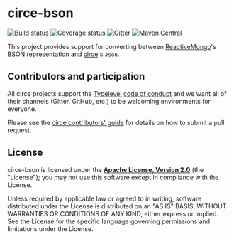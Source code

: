 # circe-bson

[![Build status](https://img.shields.io/travis/circe/circe-bson/master.svg)](https://travis-ci.org/circe/circe-bson)
[![Coverage status](https://img.shields.io/codecov/c/github/circe/circe-bson/master.svg)](https://codecov.io/github/circe/circe-bson)
[![Gitter](https://img.shields.io/badge/gitter-join%20chat-green.svg)](https://gitter.im/circe/circe)
[![Maven Central](https://img.shields.io/maven-central/v/io.circe/circe-bson_2.12.svg)](https://maven-badges.herokuapp.com/maven-central/io.circe/circe-bson_2.12)

This project provides support for converting between [ReactiveMongo][reactivemongo]'s BSON representation and [circe][circe]'s `Json`.

## Contributors and participation

All circe projects support the [Typelevel][typelevel] [code of conduct][code-of-conduct] and we want
all of their channels (Gitter, GitHub, etc.) to be welcoming environments for everyone.

Please see the [circe contributors' guide][contributing] for details on how to submit a pull
request.

## License

circe-bson is licensed under the **[Apache License, Version 2.0][apache]**
(the "License"); you may not use this software except in compliance with the
License.

Unless required by applicable law or agreed to in writing, software
distributed under the License is distributed on an "AS IS" BASIS,
WITHOUT WARRANTIES OR CONDITIONS OF ANY KIND, either express or implied.
See the License for the specific language governing permissions and
limitations under the License.

[apache]: http://www.apache.org/licenses/LICENSE-2.0
[circe]: https://github.com/circe/circe
[code-of-conduct]: http://typelevel.org/conduct.html
[contributing]: https://circe.github.io/circe/contributing.html
[reactivemongo]: http://reactivemongo.org
[typelevel]: http://typelevel.org/
